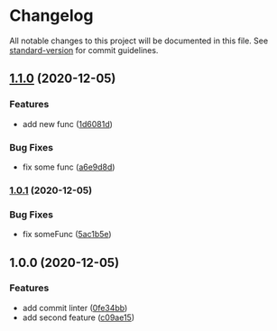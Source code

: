 # Changelog

All notable changes to this project will be documented in this file. See [standard-version](https://github.com/conventional-changelog/standard-version) for commit guidelines.

## [1.1.0](https://github.com/Peredery/second-experement-with-git/compare/v1.0.1...v1.1.0) (2020-12-05)


### Features

* add new func ([1d6081d](https://github.com/Peredery/second-experement-with-git/commit/1d6081df4d630224662acdb64dbf3136e684fc2b))


### Bug Fixes

* fix some func ([a6e9d8d](https://github.com/Peredery/second-experement-with-git/commit/a6e9d8d2d38d4a0f75f1af5966fd5a3f13b780a6))

### [1.0.1](https://github.com/Peredery/second-experement-with-git/compare/v1.0.0...v1.0.1) (2020-12-05)


### Bug Fixes

* fix someFunc ([5ac1b5e](https://github.com/Peredery/second-experement-with-git/commit/5ac1b5e0d097520489c417bbfab60fcb029b33d3))

## 1.0.0 (2020-12-05)


### Features

* add commit linter ([0fe34bb](https://github.com/Peredery/second-experement-with-git/commit/0fe34bb72224baa0a0d3a7803ef20c8a7281ea61))
* add second feature ([c09ae15](https://github.com/Peredery/second-experement-with-git/commit/c09ae15c3f9cb8d07fb0fc92d8e5dae839081898))
